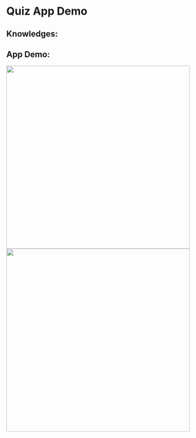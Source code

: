# Quiz App Demo

## Knowledges:

## App Demo:

<img src ="/quiz_screen.png" height="480px"><img src ="/result_screen.png" width ="480px">



